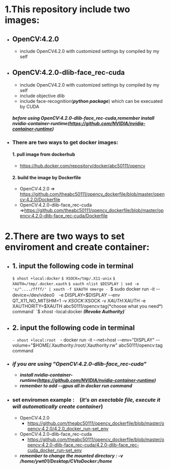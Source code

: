 # 1.This repository include two images:
- ## OpenCV:4.2.0
  - include OpenCV4.2.0 with customized settings by compiled by my self

- ## OpenCV:4.2.0-dlib-face_rec-cuda
  - include OpenCV4.2.0 with customized settings by compiled by my self
  - include objective dlib
  - include face-recognition(***python package***) which can be execuated by CUDA
  ##### before using OpenCV:4.2.0-dlib-face_rec-cuda,***remember install nvidia-container-runtime(https://github.com/NVIDIA/nvidia-container-runtime)***

- ### There are two ways to get docker images: 
  #### 1. pull image from dockerhub
  - https://hub.docker.com/repository/docker/abc50111/opencv
  #### 2. build the image by Dockerfile
  - OpenCV:4.2.0 => https://github.com/theabc50111/opencv_dockerfile/blob/master/opencv:4.2.0/Dockerfile
  - OpenCV:4.2.0-dlib-face_rec-cuda =>https://github.com/theabc50111/opencv_dockerfile/blob/master/opencv:4.2.0-dlib-face_rec-cuda/Dockerfile


# 2.There are two ways to set enviroment and create container: 
  - ## 1. input the following code in terminal
    `$ xhost +local:docker`
    `$ XSOCK=/tmp/.X11-unix`
    `$ XAUTH=/tmp/.docker.xauth`
    `$ xauth nlist $DISPLAY | sed -e 's/^..../ffff/' | xauth -f $XAUTH nmerge -
    `$ sudo docker run -it --device=/dev/video0　-e DISPLAY=$DISPLAY --env QT_X11_NO_MITSHM=1 -v $XSOCK:$XSOCK -v $XAUTH:$XAUTH -e XAUTHORITY=$XAUTH abc50111/opencv:tag(*choose what you need*) command`
    `$ xhost -local:docker ***(Revoke Authority)***`
  - ## 2. input the following code in terminal
    `- xhost +local:root 
    `- docker run -it --net=host --env="DISPLAY" --volume="$HOME/.Xauthority:/root/.Xauthority:rw" abc50111/opencv:tag command

  - ### ***if you are using "OpenCV:4.2.0-dlib-face_rec-cuda"***<br>
    - ***install nvidia-container-runtime(https://github.com/NVIDIA/nvidia-container-runtime)***<br>
    - ***remember to add --gpus all in docker run command***
  - ### set enviromen example :　(*it's an exectable file, execute it will automatically create container*)
    - OpenCV:4.2.0
      - https://github.com/theabc50111/opencv_dockerfile/blob/master/opencv:4.2.0/4.2.0_docker_run-set_env
    - OpenCV:4.2.0-dlib-face_rec-cuda
      - https://github.com/theabc50111/opencv_dockerfile/blob/master/opencv:4.2.0-dlib-face_rec-cuda/4.2.0-dlib-face_rec-cuda_docker_run-set_env
    - ***remember to change the mounted directory : -v /home/ywt01/Desktop/CVtoDocker:/home***
